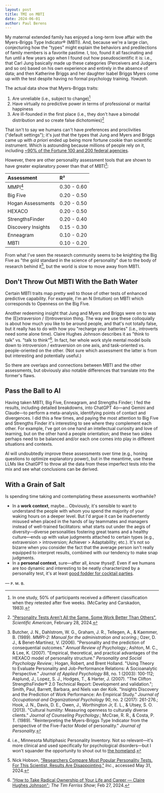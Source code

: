 ```yaml
---
layout: post
title: TMI on MBTI
date: 2024-06-01
author:	Paul Berens
---
```

My maternal extended family has enjoyed a long-term love affair with the Myers-Briggs Type Indicator® (MBTI). And, because we're a large clan, conjecturing how the "types" might explain the behaviors and predilections of family members is a favorite pastime. I, too, found it all fascinating and fun until a few years ago when I found out how pseudoscientific it is: i.e., that Carl Jung basically made up these categories (Perceivers and Judgers and so on) based on his own experience and entirely in the absence of data; and then Katherine Briggs and her daughter Isabel Briggs Myers come up with the test despite having no formal psychology training. *Yowzah*.

The actual data show that Myers-Briggs traits:
1. Are unreliable (i.e., subject to change)[^1]
2. Have virtually no predictive power in terms of professional or marital happiness
3. Are ill-founded in the first place (i.e., they don't have a bimodal distribution and so create false dichotomies)[^2]

[^1]: In one study, 50% of participants received a different classification when they retested after five weeks. (McCarley and Carskadon, 1983).
[^2]: ["Personality Tests Aren’t All the Same. Some Work Better Than Others"](https://www.scientificamerican.com/article/personality-tests-arent-all-the-same-some-work-better-than-others/), *Scientific American*, February 28, 2024.

That isn't to say we humans can't have preferences and proclivities ("default settings"); it's just that the types that Jung and Myers and Briggs came up with *a priori* ended up being more fortune cookie than scientific instrument. Which is astounding because millions of people rely on it, including [~90% of the Fortune 100 and 200 federal agencies](https://www.vox.com/2014/7/15/5881947/myers-briggs-personality-test-meaningless).

However, there are other personality assessment tools that are shown to have greater explanatory power than that of MBTI[^3]:

| Assessment | R² |
| :--- | :--- |
| MMPI[^4] | 0.30 - 0.60 |
| Big Five | 0.20 - 0.50 |
| Hogan Assessments | 0.20 - 0.50 |
| HEXACO | 0.20 - 0.50 |
| StrengthsFinder | 0.20 - 0.40 |
| Discovery Insights | 0.15 - 0.30 |
| Enneagram | 0.10 - 0.20 |
| MBTI | 0.10 - 0.20 |

[^3]: Butcher, J. N., Dahlstrom, W. G., Graham, J. R., Tellegen, A., & Kaemmer, B. (1989). *MMPI-2: Manual for the administration and scoring.*; Ozer, D. J., & Benet-Martínez, V. (2006). "Personality and the prediction of consequential outcomes." *Annual Review of Psychology.*; Ashton, M. C., & Lee, K. (2007). "Empirical, theoretical, and practical advantages of the HEXACO model of personality structure." *Personality and Social Psychology Review.*; Hogan, Robert, and Brent Holland. "Using Theory to Evaluate Personality and Job-Performance Relations: A Socioanalytic Perspective." *Journal of Applied Psychology* 88, no. 1 (2003): 100-112; Asplund, J., Lopez, S. J., Hodges, T., & Harter, J. (2007). "The Clifton StrengthsFinder® 2.0 Technical Report: Development and validation."; Smith, Paul, Barrett, Barbara, and Niels van der Kolk. "Insights Discovery and the Prediction of Work Performance: An Empirical Study." *Journal of Occupational and Organizational Psychology* 90, no. 2 (2017): 261-276.; Hook, J. N., Davis, D. E., Owen, J., Worthington Jr, E. L., & Utsey, S. O. (2013). "Cultural humility: Measuring openness to culturally diverse clients." *Journal of Counseling Psychology.*; McCrae, R. R., & Costa, P. T. (1989). "Reinterpreting the Myers-Briggs Type Indicator from the perspective of the Five-Factor Model of personality." *Journal of Personality.*

[^4]: i.e., Minnesota Multiphasic Personality Inventory. Not so relevant—it's more clinical and used specifically for psychological disorders—but I won't squander the opportunity to shout out to [the homeland](https://berens.co/mn/).

From what I've seen the research community seems to be knighting the Big Five as "the gold standard in the science of personality" due to the body of research behind it[^5], but the world is slow to move away from MBTI.

[^5]: Nick Hobson, ["Researchers Compare Most Popular Personality Tests. For This Scientist, Results Are Disappointing,"](https://www.inc.com/nick-hobson/researchers-compare-most-popular-personality-tests-for-this-scientist-results-are-disappointing.html) *Inc.*, accessed May 31, 2024.

## Don't Throw Out MBTI With the Bath Water

Certain MBTI traits map pretty well to those of other tests of enhanced predictive capability. For example, I'm an N (Intuition) on MBTI which corresponds to Openness on the Big Five.

Another redeeming insight that Jung and Myers and Briggs were on to was the (E)xtraversion / (I)ntroversion thing. The way we use these colloquially is about how much you like to be around people, and that's not totally false, but it really has to do with how you "recharge your batteries" (i.e., introverts need some alone time). Claire Hughes Johnson describes it as "think to talk" vs. "talk to think"[^6]. In fact, her whole work style mental model boils down to introversion / extraversion on one axis, and task-oriented vs. people-oriented on the other. (Not sure which assessment the latter is from but interesting and potentially useful.)

So there are overlaps and connections between MBTI and the other assessments, but obviously also notable differences that translate into the former's flaws.

[^6]: ["How to Take Radical Ownership of Your Life and Career — Claire Hughes Johnson"](https://www.youtube.com/watch?v=ZHCtb80SUHQ&t=6754s); *The Tim Ferriss Show*; Feb 27, 2024.

## Pass the Ball to AI

Having taken MBTI, Big Five, Enneagram, and Strengths Finder; I fed the results, including detailed breakdowns, into ChatGPT 4o—and Gemini and Claude—to perform a meta-analysis, identifying points of contact and divergences. I did this a few times, and paying the most attention to Big Five and Strengths Finder it's interesting to see where they complement each other. For example, I've got on one hand an intellectual curiosity and love of learning, but on the other hand a people orientation; and these two sides perhaps need to be balanced and/or each one comes into play in different situations and contexts.

AI will undoubtedly improve these assessments over time (e.g., honing questions to optimize explanatory power), but in the meantime, use these LLMs like ChatGPT to throw all the data from these imperfect tests into the mix and see what conclusions can be derived.

## With a Grain of Salt

Is spending time taking and contemplating these assessments worthwhile?
- In a **work context**, maybe... Obviously, it's sensible to want to understand the people with whom you spend the majority of your waking hours on a deeper level. But I'd argue it can be inadvertently misused when placed in the hands of lay teammates and managers instead of well-trained facilitators: what starts out under the aegis of diversity—diverse personalities fostering great teams and a healthy culture—ends up with value judgments attached to certain types (e.g., extraversion > introversion; Achiever > Adaptability; etc.). It's not so bizarre when you consider the fact that the average person isn't really equipped to interpret results, combined with our tendency to make snap judgments.
- In a **personal context**, sure—after all, *know thyself*. Even if we humans are too dynamic and interesting to be neatly characterized by a personality test, it's at least [good fodder for cocktail parties](/infobox/).

— ᴘ. ᴍ. ʙ.